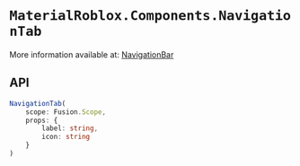 # `MaterialRoblox.Components.NavigationTab`

More information available at: [NavigationBar]("https://shunnedreality.github.io/material-roblox/components/navigationbar")

## API

```typescript
NavigationTab(
	scope: Fusion.Scope,
	props: {
		label: string,
		icon: string
	}
)
```